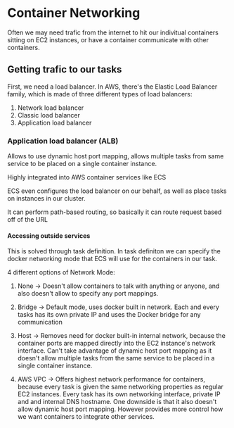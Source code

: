 # Container Networking

Often we may need trafic from the internet to hit our indivitual containers sitting on EC2 instances, or have a container communicate with other containers.

## Getting trafic to our tasks

First, we need a load balancer. In AWS, there's the Elastic Load Balancer family, which is made of three different types of load balancers:

1. Network load balancer
2. Classic load balancer
3. Application load balancer


### Application load balancer (ALB)

Allows to use dynamic host port mapping, allows multiple tasks from same service to be placed on a single container instance.

Highly integrated into AWS container services like ECS

ECS even configures the load balancer on our behalf, as well as place tasks on instances in our cluster.

It can perform path-based routing, so basically it can route request based off of the URL


#### Accessing outside services

This is solved through task definition. In task definiton we can specify the docker networking mode that ECS will use for the containers in our task.

4 different options of Network Mode:

1. None -> Doesn't allow containers to talk with anything or anyone, and also doesn't allow to specify any port mappings.

2. Bridge -> Default mode, uses docker built in network. Each and every tasks has its own private IP and uses the Docker bridge for any communication

3. Host -> Removes need for docker built-in internal network, because the container ports are mapped directly into the EC2 instance's network interface. Can't take advantage of dynamic host port mapping as it doesn't allow multiple tasks from the same service to be placed in a single container instance.

4. AWS VPC -> Offers highest network performance for containers, because every task is given the same networking properties as regular EC2 instances. Every task has its own networking interface, private IP and and internal DNS hostname. One downside is that it also doesn't allow dynamic host port mapping. However provides more control how we want containers to integrate other services.
